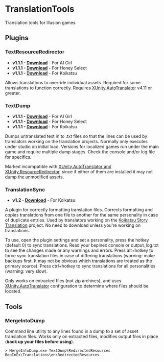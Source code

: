# TranslationTools
Translation tools for Illusion games

## Plugins

### TextResourceRedirector

- **v1.1.1 - [Download](https://github.com/IllusionMods/TranslationTools/releases/download/r2/AI_TextResourceRedirector.v1.1.1.zip)** - For AI Girl
- **v1.1.1 - [Download](https://github.com/IllusionMods/TranslationTools/releases/download/r2/HS_TextResourceRedirector.v1.1.1.zip)** - For Honey Select
- **v1.1.1 - [Download](https://github.com/IllusionMods/TranslationTools/releases/download/r2/KK_TextResourceRedirector.v1.1.1.zip)** - For Koikatsu

Allows translations to override individual assets. Required for some translations to function correctly. Requires [XUnity.AutoTranslator](https://github.com/bbepis/XUnity.AutoTranslator) v4.11 or greater.

### TextDump

- **v1.1.1 - [Download](https://github.com/IllusionMods/TranslationTools/releases/download/r2/AI_TextDump.v1.1.1.zip)** - For AI Girl
- **v1.1.1 - [Download](https://github.com/IllusionMods/TranslationTools/releases/download/r2/HS_TextDump.v1.1.1.zip)** - For Honey Select
- **v1.1.1 - [Download](https://github.com/IllusionMods/TranslationTools/releases/download/r2/KK_TextDump.v1.1.1.zip)** - For Koikatsu

Dumps untranslated text in to .txt files so that the lines can be used by translators working on the translation projects. Normally only executes under studio on initial load. Versions for localized games run under the main game and require multiple dump stages. Check the console and/or log file for specifics.

Marked incompatible with [XUnity.AutoTranslator and XUnity.ResourceRedirector](https://github.com/bbepis/XUnity.AutoTranslator), since if either of them are installed it may not dump the unmodified assets.

### TranslationSync

- **v1.2 - [Download](https://github.com/IllusionMods/TranslationTools/releases/download/r2/KK_TranslationSync.v1.2.zip)** - For Koikatsu

A plugin for correctly formatting translation files. Corrects formatting and copies translations from one file to another for the same personality in case of duplicate entries. Used by translators working on the [Koikatsu Story Translation](https://github.com/IllusionMods/KoikatsuStoryTranslation) project. No need to download unless you're working on translations.

To use, open the plugin settings and set a personality, press the hotkey (default 0) to sync translations. Read your bepinex console or output_log.txt to see the changes made or any warnings and errors. Press alt+hotkey to force sync translation files in case of differing translations (warning: make backups first. It may not be obvious which translations are treated as the primary source). Press ctrl+hotkey to sync translations for all personalities (warning: very slow).

Only works on extracted files (not zip archives), and uses [XUnity.AutoTranslator](https://github.com/bbepis/XUnity.AutoTranslator) configuration to determine where files should be located.

## Tools

### MergeIntoDump

Command line utility to any lines found in a dump to a set of asset translation files.  Works only on extracted files, modifies output files in place (**back up your files before using**).

```
> MergeInfoDump.exe TextDump\RedirectedResources BepInEx\Translations\en\RedirectedResources
```



